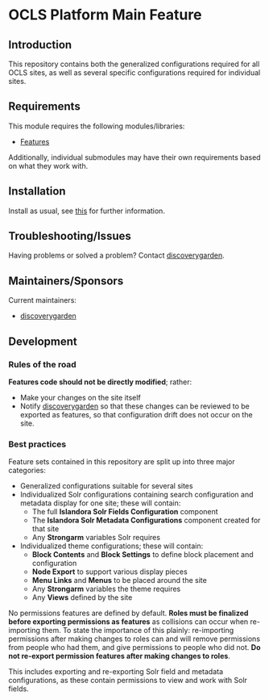 # OCLS Platform Main Feature

## Introduction

This repository contains both the generalized configurations required for all
OCLS sites, as well as several specific configurations required for individual
sites.

## Requirements

This module requires the following modules/libraries:

* [Features](https://www.drupal.org/project/features)

Additionally, individual submodules may have their own requirements based on
what they work with.

## Installation

Install as usual, see [this](https://drupal.org/documentation/install/modules-themes/modules-7) for further information.

## Troubleshooting/Issues

Having problems or solved a problem? Contact [discoverygarden](http://support.discoverygarden.ca).

## Maintainers/Sponsors

Current maintainers:

* [discoverygarden](http://www.discoverygarden.ca)

## Development

### Rules of the road

**Features code should not be directly modified**; rather:

* Make your changes on the site itself
* Notify [discoverygarden](http://support.discoverygarden.ca) so that these
changes can be reviewed to be exported as features, so that configuration drift
does not occur on the site.

### Best practices

Feature sets contained in this repository are split up into three major
categories:

* Generalized configurations suitable for several sites
* Individualized Solr configurations containing search configuration and
metadata display for one site; these will contain:
  * The full **Islandora Solr Fields Configuration** component
  * The **Islandora Solr Metadata Configurations** component created for that
    site
  * Any **Strongarm** variables Solr requires
* Individualized theme configurations; these will contain:
  * **Block Contents** and **Block Settings** to define block placement and
    configuration
  * **Node Export** to support various display pieces
  * **Menu Links** and **Menus** to be placed around the site
  * Any **Strongarm** variables the theme requires
  * Any **Views** defined by the site

No permissions features are defined by default. **Roles must be finalized before
exporting permissions as features** as collisions can occur when re-importing
them. To state the importance of this plainly: re-importing permissions after
making changes to roles can and will remove permissions from people who had
them, and give permissions to people who did not. **Do not re-export permission
features after making changes to roles**.

This includes exporting and re-exporting Solr field and metadata configurations,
as these contain permissions to view and work with Solr fields.
